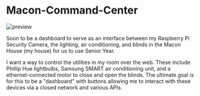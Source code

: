 # Macon-Command-Center

![preview](http://i1158.photobucket.com/albums/p618/g12mcgov/Screenshot%202015-05-15%2023.27.34.png)

Soon to be a dashboard to serve as an interface between my Raspberry Pi Security Camera, the lighting, air conditioning, and blinds in the Macon House (my house) for us to use Senior Year.

I want a way to control the utilities in my room over the web. These include Phillip Hue lightbulbs, Samsung SMART air conditioning unit, and a ethernet-connected motor to close and open the blinds. The ultimate goal is for this to be a "dashboard" with buttons allowing me to interact with these devices via a closed network and various APIs. 
